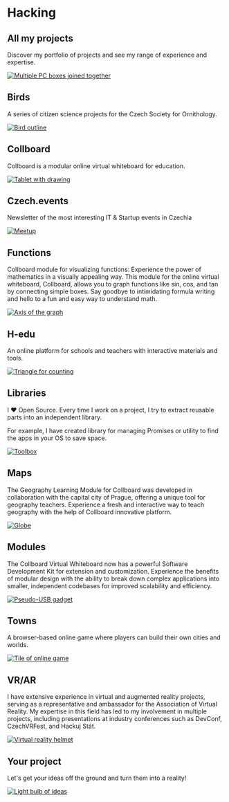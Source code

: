 # Hacking

<!-- Note: In this file there are all URLs which will be converted into the hacking cases components -->
<!-- TODO: Rename all outline.svg to original names -->

## All my projects

Discover my portfolio of projects and see my range of experience and expertise.

[![Multiple PC boxes joined together](/public/projects/AllMyProjects/Pavol_Hejn_modular_gadget_as_a_coloring_book_black_and_white_il_05f61e28-a9e6-41e5-9105-0708c5294006.svg)](https://pavolhejny.com/documents/projects.html)

## Birds

<!-- [🛰] Tags: `Maps` -->

A series of citizen science projects for the Czech Society for Ornithology.

<!--
TODO: More about
Feeders
-->

[![Bird outline](/public/projects/Birds/outline.svg)](#)

## Collboard

Collboard is a modular online virtual whiteboard for education.

<!--
Collboard is an online virtual whiteboard that offers simplicity, creativity, and closeness to content. It's built with customization in mind, giving teachers the flexibility to build their own teaching paths. Collboard is also modular, allowing for various subjects and use cases to be combined. It's available on all devices and can be used for all forms of online collaboration, including education and beyond.
-->

<!-- [🛰] Tags: `Real time app` -->

[![Tablet with drawing](/public/projects/Collboard/outline.svg)](#)

## Czech.events

Newsletter of the most interesting IT & Startup events in Czechia

[![Meetup](/public/projects/CzechEvents/Pavol_Hejny_Coloring_book_black_and_white_illustration_outline__f429b7c9-7d63-4df8-9f95-07158107df10.svg)](https://czech.events/)

## Functions

Collboard module for visualizing functions: Experience the power of mathematics in a visually appealing way. This module for the online virtual whiteboard, Collboard, allows you to graph functions like sin, cos, and tan by connecting simple boxes. Say goodbye to intimidating formula writing and hello to a fun and easy way to understand math.

<!--TODO: create study cases of topics I worked on, graphs, fractals,...-->

[![Axis of the graph](/public/projects/Functions/graph-plot.svg)](https://github.com/collboard/function-builder)

## H-edu

An online platform for schools and teachers with interactive materials and tools.

[![Triangle for counting](/public/projects/Hedu/outline.svg)](https://www.h-edu.cz/)

## Libraries

I ❤ Open Source.
Every time I work on a project, I try to extract reusable parts into an independent library.

For example, I have created library for managing Promises or utility to find the apps in your OS to save space.

[![Toolbox](/public/projects/Libraries/Pavol_Hejny_coloring_book_black_and_white_illustration_outline__b8c24f85-9ee6-4d9e-96d7-fe550fe78b9b.svg)](https://github.com/hejny?tab=repositories)

<!--
TODO: Allow links in links
I am working on several OpenSource libraries like
[vector library xyzt](https://github.com/hejny/xyzt),
[locating apps in your system](https://github.com/hejny/locate-app),
[waitasecond to supercharge the promises](https://github.com/hejny/waitasecond),
[trimming from all 4 directions](https://github.com/hejny/spacetrim),
[working with destroyable objects](https://github.com/hejny/destroyable)
[or see my GitHub repositories](https://github.com/hejny?tab=repositories).
-->

## Maps

The Geography Learning Module for Collboard was developed in collaboration with the capital city of Prague, offering a unique tool for geography teachers. Experience a fresh and interactive way to teach geography with the help of Collboard innovative platform.

[![Globe](/public/projects/Maps/europe.svg)](https://github.com/collboard/map)

## Modules

The Collboard Virtual Whiteboard now has a powerful Software Development Kit for extension and customization. Experience the benefits of modular design with the ability to break down complex applications into smaller, independent codebases for improved scalability and efficiency.

[![Pseudo-USB gadget](/public/projects/Modules/placeholder.svg)](https://github.com/collboard/modules-sdk)

## Towns

A browser-based online game where players can build their own cities and worlds.

<!-- [🛰] Tags: `WebGL` -->

[![Tile of online game](/public/projects/Towns/Pavol_Hejn_isometric_game_as_a_coloring_book_black_and_white_il_b1cde821-101c-4d3f-ad5b-1f345d4009c5.svg)](https://towns.cz/)

## VR/AR

I have extensive experience in virtual and augmented reality projects, serving as a representative and ambassador for the Association of Virtual Reality. My expertise in this field has led to my involvement in multiple projects, including presentations at industry conferences such as DevConf, CzechVRFest, and Hackuj Stát.

[![Virtual reality helmet](/public/projects/VrAr/Pavol_Hejn_coloring_book_black_and_white_illustration_outline_o_850cbc2d-9088-4113-bdbc-8fbf566e170c.svg)](https://pavolhejny.com/documents/projects.html#-vr-paint)

## Your project

Let's get your ideas off the ground and turn them into a reality!

[![Light bulb of ideas](/public/projects/YourProject/Pavol_Hejn_Coloring_book_black_and_white_illustration_outline_o_fbf45e15-a73d-474c-8d08-98188a1010ef.svg)](https://pavolhejny.com/documents/projects.html)

<!--
TODO:
## All my talks


-->

<!--
TODO: Maybe add SigmaStamp project/hacking

-->
